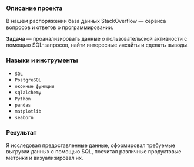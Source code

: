 ### Описание проекта

В нашем распоряжении база данных StackOverflow — сервиса вопросов и ответов о программировании.

**Задача** — проанализировать данные о пользовательской активности с помощью SQL-запросов, найти интересные инсайты и сделать выводы.

### Навыки и инструменты

- `SQL`
- `PostgreSQL`
- `оконные функции`
- `sqlalchemy`
- `Python`
- `pandas`
- `matplotlib`
- `seaborn`

### Результат

 Я исследовал предоставленные данные, сформировал требуемые выгрузки данных с помощью SQL, посчитал различные продуктовые метрики и визуализировал их.

